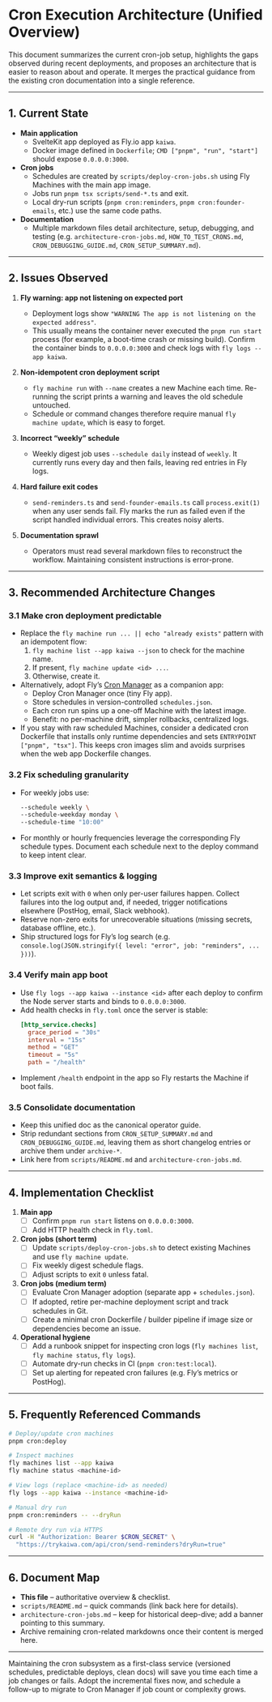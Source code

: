 # Cron Execution Architecture (Unified Overview)

This document summarizes the current cron-job setup, highlights the gaps observed during recent deployments, and proposes an architecture that is easier to reason about and operate. It merges the practical guidance from the existing cron documentation into a single reference.

---

## 1. Current State
- **Main application**  
  - SvelteKit app deployed as Fly.io app `kaiwa`.  
  - Docker image defined in `Dockerfile`; `CMD ["pnpm", "run", "start"]` should expose `0.0.0.0:3000`.
- **Cron jobs**  
  - Schedules are created by `scripts/deploy-cron-jobs.sh` using Fly Machines with the main app image.  
  - Jobs run `pnpm tsx scripts/send-*.ts` and exit.  
  - Local dry-run scripts (`pnpm cron:reminders`, `pnpm cron:founder-emails`, etc.) use the same code paths.
- **Documentation**  
  - Multiple markdown files detail architecture, setup, debugging, and testing (e.g. `architecture-cron-jobs.md`, `HOW_TO_TEST_CRONS.md`, `CRON_DEBUGGING_GUIDE.md`, `CRON_SETUP_SUMMARY.md`).

---

## 2. Issues Observed
1. **Fly warning: app not listening on expected port**  
   - Deployment logs show `"WARNING The app is not listening on the expected address"`.  
   - This usually means the container never executed the `pnpm run start` process (for example, a boot-time crash or missing build). Confirm the container binds to `0.0.0.0:3000` and check logs with `fly logs --app kaiwa`.

2. **Non-idempotent cron deployment script**  
   - `fly machine run` with `--name` creates a new Machine each time. Re-running the script prints a warning and leaves the old schedule untouched.  
   - Schedule or command changes therefore require manual `fly machine update`, which is easy to forget.

3. **Incorrect “weekly” schedule**  
   - Weekly digest job uses `--schedule daily` instead of `weekly`. It currently runs every day and then fails, leaving red entries in Fly logs.

4. **Hard failure exit codes**  
   - `send-reminders.ts` and `send-founder-emails.ts` call `process.exit(1)` when any user sends fail. Fly marks the run as failed even if the script handled individual errors. This creates noisy alerts.

5. **Documentation sprawl**  
   - Operators must read several markdown files to reconstruct the workflow. Maintaining consistent instructions is error-prone.

---

## 3. Recommended Architecture Changes

### 3.1 Make cron deployment predictable
- Replace the `fly machine run ... || echo "already exists"` pattern with an idempotent flow:
  1. `fly machine list --app kaiwa --json` to check for the machine name.
  2. If present, `fly machine update <id> ...`.
  3. Otherwise, create it.
- Alternatively, adopt Fly’s [Cron Manager](https://fly.io/docs/blueprints/task-scheduling-guide/) as a companion app:
  - Deploy Cron Manager once (tiny Fly app).
  - Store schedules in version-controlled `schedules.json`.
  - Each cron run spins up a one-off Machine with the latest image.  
  - Benefit: no per-machine drift, simpler rollbacks, centralized logs.
- If you stay with raw scheduled Machines, consider a dedicated cron Dockerfile that installs only runtime dependencies and sets `ENTRYPOINT ["pnpm", "tsx"]`. This keeps cron images slim and avoids surprises when the web app Dockerfile changes.

### 3.2 Fix scheduling granularity
- For weekly jobs use:
  ```bash
  --schedule weekly \
  --schedule-weekday monday \
  --schedule-time "10:00"
  ```
- For monthly or hourly frequencies leverage the corresponding Fly schedule types. Document each schedule next to the deploy command to keep intent clear.

### 3.3 Improve exit semantics & logging
- Let scripts exit with `0` when only per-user failures happen. Collect failures into the log output and, if needed, trigger notifications elsewhere (PostHog, email, Slack webhook).  
- Reserve non-zero exits for unrecoverable situations (missing secrets, database offline, etc.).
- Ship structured logs for Fly’s log search (e.g. `console.log(JSON.stringify({ level: "error", job: "reminders", ... }))`).

### 3.4 Verify main app boot
- Use `fly logs --app kaiwa --instance <id>` after each deploy to confirm the Node server starts and binds to `0.0.0.0:3000`.  
- Add health checks in `fly.toml` once the server is stable:
  ```toml
  [http_service.checks]
    grace_period = "30s"
    interval = "15s"
    method = "GET"
    timeout = "5s"
    path = "/health"
  ```
- Implement `/health` endpoint in the app so Fly restarts the Machine if boot fails.

### 3.5 Consolidate documentation
- Keep this unified doc as the canonical operator guide.  
- Strip redundant sections from `CRON_SETUP_SUMMARY.md` and `CRON_DEBUGGING_GUIDE.md`, leaving them as short changelog entries or archive them under `archive-*`.  
- Link here from `scripts/README.md` and `architecture-cron-jobs.md`.

---

## 4. Implementation Checklist

1. **Main app**
   - [ ] Confirm `pnpm run start` listens on `0.0.0.0:3000`.  
   - [ ] Add HTTP health check in `fly.toml`.

2. **Cron jobs (short term)**
   - [ ] Update `scripts/deploy-cron-jobs.sh` to detect existing Machines and use `fly machine update`.  
   - [ ] Fix weekly digest schedule flags.  
   - [ ] Adjust scripts to exit `0` unless fatal.

3. **Cron jobs (medium term)**
   - [ ] Evaluate Cron Manager adoption (separate app + `schedules.json`).  
   - [ ] If adopted, retire per-machine deployment script and track schedules in Git.  
   - [ ] Create a minimal cron Dockerfile / builder pipeline if image size or dependencies become an issue.

4. **Operational hygiene**
   - [ ] Add a runbook snippet for inspecting cron logs (`fly machines list`, `fly machine status`, `fly logs`).  
   - [ ] Automate dry-run checks in CI (`pnpm cron:test:local`).  
   - [ ] Set up alerting for repeated cron failures (e.g. Fly’s metrics or PostHog).

---

## 5. Frequently Referenced Commands
```bash
# Deploy/update cron machines
pnpm cron:deploy

# Inspect machines
fly machines list --app kaiwa
fly machine status <machine-id>

# View logs (replace <machine-id> as needed)
fly logs --app kaiwa --instance <machine-id>

# Manual dry run
pnpm cron:reminders -- --dryRun

# Remote dry run via HTTPS
curl -H "Authorization: Bearer $CRON_SECRET" \
  "https://trykaiwa.com/api/cron/send-reminders?dryRun=true"
```

---

## 6. Document Map
- **This file** – authoritative overview & checklist.
- `scripts/README.md` – quick commands (link back here for details).
- `architecture-cron-jobs.md` – keep for historical deep-dive; add a banner pointing to this summary.
- Archive remaining cron-related markdowns once their content is merged here.

---

Maintaining the cron subsystem as a first-class service (versioned schedules, predictable deploys, clean docs) will save you time each time a job changes or fails. Adopt the incremental fixes now, and schedule a follow-up to migrate to Cron Manager if job count or complexity grows.
